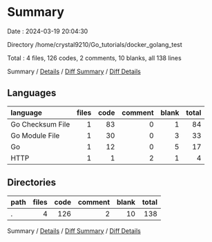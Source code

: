 # Summary

Date : 2024-03-19 20:04:30

Directory /home/crystal9210/Go_tutorials/docker_golang_test

Total : 4 files,  126 codes, 2 comments, 10 blanks, all 138 lines

Summary / [Details](details.md) / [Diff Summary](diff.md) / [Diff Details](diff-details.md)

## Languages
| language | files | code | comment | blank | total |
| :--- | ---: | ---: | ---: | ---: | ---: |
| Go Checksum File | 1 | 83 | 0 | 1 | 84 |
| Go Module File | 1 | 30 | 0 | 3 | 33 |
| Go | 1 | 12 | 0 | 5 | 17 |
| HTTP | 1 | 1 | 2 | 1 | 4 |

## Directories
| path | files | code | comment | blank | total |
| :--- | ---: | ---: | ---: | ---: | ---: |
| . | 4 | 126 | 2 | 10 | 138 |

Summary / [Details](details.md) / [Diff Summary](diff.md) / [Diff Details](diff-details.md)